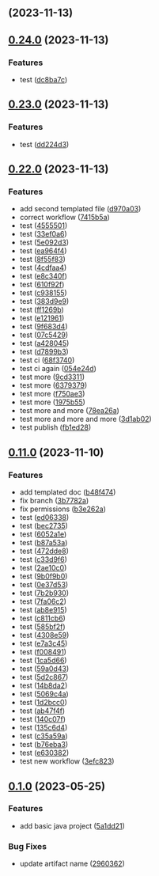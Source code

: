 ## [](https://github.com/aps831/workflows-testbed-maven/compare/v0.24.0...v) (2023-11-13)

## [0.24.0](https://github.com/aps831/workflows-testbed-maven/compare/v0.23.0...v0.24.0) (2023-11-13)


### Features

* test ([dc8ba7c](https://github.com/aps831/workflows-testbed-maven/commit/dc8ba7c780b959f2c5c03d30b71c45a6bb8fd4b8))

## [0.23.0](https://github.com/aps831/workflows-testbed-maven/compare/v0.22.0...v0.23.0) (2023-11-13)


### Features

* test ([dd224d3](https://github.com/aps831/workflows-testbed-maven/commit/dd224d3a7903759c6c67901bd16753a9b26e05b6))

## [0.22.0](https://github.com/aps831/workflows-testbed-maven/compare/v0.11.0...v0.22.0) (2023-11-13)


### Features

* add second templated file ([d970a03](https://github.com/aps831/workflows-testbed-maven/commit/d970a0391d4ab6a1b81b8d52b49c21bf3942128d))
* correct workflow ([7415b5a](https://github.com/aps831/workflows-testbed-maven/commit/7415b5a3dbc56cd409e30339ad295f375dd85ace))
* test ([4555501](https://github.com/aps831/workflows-testbed-maven/commit/455550140a062bc4413374156c4ddfada7251844))
* test ([33ef0a6](https://github.com/aps831/workflows-testbed-maven/commit/33ef0a609131c04f307d2b5d6e4363f470c1cbf4))
* test ([5e092d3](https://github.com/aps831/workflows-testbed-maven/commit/5e092d3e22631dc197011203e3c5021e850b7ee9))
* test ([ea964f4](https://github.com/aps831/workflows-testbed-maven/commit/ea964f44920c98d44266310253c04b0fea882b4f))
* test ([8f55f83](https://github.com/aps831/workflows-testbed-maven/commit/8f55f833d9eb6f3eb9d79ea8f2302c6a4322daee))
* test ([4cdfaa4](https://github.com/aps831/workflows-testbed-maven/commit/4cdfaa46e5ff47bcf5383294f73846bf0ffdfa3c))
* test ([e8c340f](https://github.com/aps831/workflows-testbed-maven/commit/e8c340fc657b4f879414628e251019d012a0975a))
* test ([610f92f](https://github.com/aps831/workflows-testbed-maven/commit/610f92ffff2eb2aa27e45f2b82c303db6bfac16d))
* test ([c938155](https://github.com/aps831/workflows-testbed-maven/commit/c938155990482e4e3af394baab8a3a7c1f1c715c))
* test ([383d9e9](https://github.com/aps831/workflows-testbed-maven/commit/383d9e9f444ee335fed6591087099cae2af0bfa7))
* test ([ff1269b](https://github.com/aps831/workflows-testbed-maven/commit/ff1269b65992f718e07bc94e3f683a68a44a0ad3))
* test ([e121961](https://github.com/aps831/workflows-testbed-maven/commit/e12196137ee9d272f1146c587c22595421609757))
* test ([9f683d4](https://github.com/aps831/workflows-testbed-maven/commit/9f683d4becec365c7a20fa1fcfe481b36cf01498))
* test ([07c5429](https://github.com/aps831/workflows-testbed-maven/commit/07c5429d34985e8feacc7aee920cb82f156e04fd))
* test ([a428045](https://github.com/aps831/workflows-testbed-maven/commit/a428045c98ff6e1d492c1db5f27209807ca87444))
* test ([d7899b3](https://github.com/aps831/workflows-testbed-maven/commit/d7899b3ba6aacfdf8c0f60f3dd0692463c830f48))
* test ci ([68f3740](https://github.com/aps831/workflows-testbed-maven/commit/68f37403f5db5205a2337bc07b30d60bc3b466f6))
* test ci again ([054e24d](https://github.com/aps831/workflows-testbed-maven/commit/054e24d723ba15e2baf7189517ba8c87e209d149))
* test more ([9cd3311](https://github.com/aps831/workflows-testbed-maven/commit/9cd3311381e4dce3fd8e849bd80b37dc1bdf0435))
* test more ([6379379](https://github.com/aps831/workflows-testbed-maven/commit/63793796ee9866f03284e4786024d76651331d3f))
* test more ([f750ae3](https://github.com/aps831/workflows-testbed-maven/commit/f750ae33b1c05bda2a2817ef5694750e805cbc2e))
* test more ([1975b55](https://github.com/aps831/workflows-testbed-maven/commit/1975b5573b7966c48a515fb5a1d322c71f963c63))
* test more and more ([78ea26a](https://github.com/aps831/workflows-testbed-maven/commit/78ea26a249357ad6fc927be4ff228e622e2ec547))
* test more and more and more ([3d1ab02](https://github.com/aps831/workflows-testbed-maven/commit/3d1ab024b56fae0bd8af9fe3cc36e111edd4508f))
* test publish ([fb1ed28](https://github.com/aps831/workflows-testbed-maven/commit/fb1ed28074c6eee7f7ee5c69411ef908c8c355df))

## [0.11.0](https://github.com/aps831/workflows-testbed-maven/compare/v0.1.0...v0.11.0) (2023-11-10)


### Features

* add templated doc ([b48f474](https://github.com/aps831/workflows-testbed-maven/commit/b48f4742e72f2fdeb2877632f5014d68e783d472))
* fix branch ([3b7782a](https://github.com/aps831/workflows-testbed-maven/commit/3b7782a5aa1babcf84f6bb3386b89f11de22ecc7))
* fix permissions ([b3e262a](https://github.com/aps831/workflows-testbed-maven/commit/b3e262aedf3b59561a4b52a618cf7b15d29e781d))
* test ([ed06338](https://github.com/aps831/workflows-testbed-maven/commit/ed06338d8e1cb40f70a764a6139ce08bb31d012c))
* test ([bec2735](https://github.com/aps831/workflows-testbed-maven/commit/bec27353214b135f63100c7e1e3e780104d74d6c))
* test ([6052a1e](https://github.com/aps831/workflows-testbed-maven/commit/6052a1ed11a7e35590242f91b58311b6d413706a))
* test ([b87a53a](https://github.com/aps831/workflows-testbed-maven/commit/b87a53af506ad4bfec1f420ea721f3a2e190dbee))
* test ([472dde8](https://github.com/aps831/workflows-testbed-maven/commit/472dde88bf2dac599c5c268e601590f67d12ddd2))
* test ([c33d9f6](https://github.com/aps831/workflows-testbed-maven/commit/c33d9f6d380cf031736fc0b143e2f80af271df55))
* test ([2ae10c0](https://github.com/aps831/workflows-testbed-maven/commit/2ae10c0df847c79f36c792a4bf84be98f4725ed5))
* test ([9b0f9b0](https://github.com/aps831/workflows-testbed-maven/commit/9b0f9b0ce25622db5c6bb8e39c9c5d7a920d1698))
* test ([0e37d53](https://github.com/aps831/workflows-testbed-maven/commit/0e37d53f45e13f9baf62ff20152118ac717b0426))
* test ([7b2b930](https://github.com/aps831/workflows-testbed-maven/commit/7b2b93022e40e74c1224ff6c33db6a635da2df79))
* test ([7fa06c2](https://github.com/aps831/workflows-testbed-maven/commit/7fa06c254b1062d14022cfc59c376512f7cfb78f))
* test ([ab8e915](https://github.com/aps831/workflows-testbed-maven/commit/ab8e915b93d4d736ab873b94ad7ed90391b232c4))
* test ([c811cb6](https://github.com/aps831/workflows-testbed-maven/commit/c811cb672c97906d4796be6b36e88bf2bc144b94))
* test ([585bf2f](https://github.com/aps831/workflows-testbed-maven/commit/585bf2ffd4b91271306dd0bf2ce04fc6964b08da))
* test ([4308e59](https://github.com/aps831/workflows-testbed-maven/commit/4308e5978d9e12ec3f7be68bd556d7624f34c354))
* test ([e7a3c45](https://github.com/aps831/workflows-testbed-maven/commit/e7a3c4539e5e8848c4f64947ac9281e81f46fbc4))
* test ([f008491](https://github.com/aps831/workflows-testbed-maven/commit/f008491103339d15a9c8379a25e63b1bd2ba0bdf))
* test ([1ca5d66](https://github.com/aps831/workflows-testbed-maven/commit/1ca5d66c4dca2bd68b381b3a0e2bca2ab8fcae99))
* test ([59a0d43](https://github.com/aps831/workflows-testbed-maven/commit/59a0d43572e8fc4d0d5368e0073fc20f3cab1aad))
* test ([5d2c867](https://github.com/aps831/workflows-testbed-maven/commit/5d2c867bad340c78326d81e5da690104c43ed58f))
* test ([14b8da2](https://github.com/aps831/workflows-testbed-maven/commit/14b8da2712b1a6ec6bbeed18542a3fe48dfd9200))
* test ([5069c4a](https://github.com/aps831/workflows-testbed-maven/commit/5069c4a920d75cce519e1595d8461fdeaf2bc973))
* test ([1d2bcc0](https://github.com/aps831/workflows-testbed-maven/commit/1d2bcc0e6aadf96182d7f31602b146a409e44585))
* test ([ab47f4f](https://github.com/aps831/workflows-testbed-maven/commit/ab47f4f96fe4ba77720ba1bd0371a7f0ac00acc0))
* test ([140c07f](https://github.com/aps831/workflows-testbed-maven/commit/140c07fac99bc58158a5abe0891aa9070e370b59))
* test ([135c6d4](https://github.com/aps831/workflows-testbed-maven/commit/135c6d4074a8615008b206931b5d69eea75a848b))
* test ([c35a59a](https://github.com/aps831/workflows-testbed-maven/commit/c35a59a2f6790e468da19867207d5d69f4f3b942))
* test ([b76eba3](https://github.com/aps831/workflows-testbed-maven/commit/b76eba31e385c4b1b598725d52cf40a90c519ebd))
* test ([e630382](https://github.com/aps831/workflows-testbed-maven/commit/e6303821e4c5c957115f8ec2100a53e900503168))
* test new workflow ([3efc823](https://github.com/aps831/workflows-testbed-maven/commit/3efc823e11a947fd553cef73ed4ebedefddfefd7))

## [0.1.0](https://github.com/aps831/workflows-testbed-maven/compare/5a1dd21c13995ebe7ccad482fda39cdcf6861a0a...v0.1.0) (2023-05-25)


### Features

* add basic java project ([5a1dd21](https://github.com/aps831/workflows-testbed-maven/commit/5a1dd21c13995ebe7ccad482fda39cdcf6861a0a))


### Bug Fixes

* update artifact name ([2960362](https://github.com/aps831/workflows-testbed-maven/commit/29603622280b39654f4275a6153f7e9f165e4b51))

